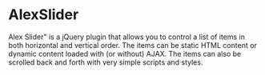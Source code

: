 AlexSlider
==========

Alex Slider" is a jQuery plugin that allows you to control a list of items in both horizontal and vertical order. The items can be static HTML content or dynamic content loaded with (or without) AJAX. The items can also be scrolled back and forth with very simple scripts and styles. 